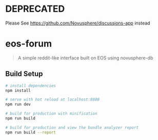 # DEPRECATED

Please See https://github.com/Novusphere/discussions-app instead

# eos-forum

> A simple reddit-like interface built on EOS using novusphere-db

## Build Setup

``` bash
# install dependencies
npm install

# serve with hot reload at localhost:8080
npm run dev

# build for production with minification
npm run build

# build for production and view the bundle analyzer report
npm run build --report
``` 
